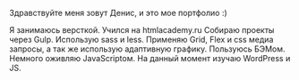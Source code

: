 Здравствуйте меня зовут Денис, и это мое портфолио :)

Я занимаюсь версткой. Учился на htmlacademy.ru
Собираю проекты через Gulp.
Использую sass и less.
Применяю Grid, Flex и css медиа запросы, а так же использую адаптивную графику.
Пользуюсь БЭМом.
Немного оживляю JavaScriptом.
На данный момент изучаю WordPress и JS.
